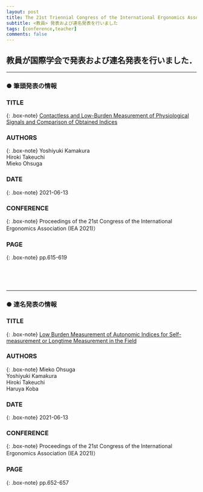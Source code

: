 ```yaml
---
layout: post
title: The 21st Triennial Congress of the International Ergonomics Association (IEA2021)
subtitle: <教員> 発表および連名発表を行いました
tags: [conference,teacher]
comments: false
---
```

## 教員が国際学会で発表および連名発表を行いました．

<hr>

### ● 筆頭発表の情報

### TITLE

{: .box-note}
[Contactless and Low-Burden Measurement of Physiological Signals and Comparison of Obtained Indices](https://link.springer.com/chapter/10.1007/978-3-030-74611-7_83)

### AUTHORS

{: .box-note}
Yoshiyuki Kamakura<br>
Hiroki Takeuchi<br>
Mieko Ohsuga

### DATE

{: .box-note}
2021-06-13


### CONFERENCE

{: .box-note}
Proceedings of the 21st Congress of the International Ergonomics Association (IEA 2021)）

### PAGE

{: .box-note}
pp.615-619

<br><br><br>
<hr>

### ● 連名発表の情報

### TITLE

{: .box-note}
[Low Burden Measurement of Autonomic Indices for Self-measurement or Longtime Measurement in the Field](https://link.springer.com/chapter/10.1007/978-3-030-74611-7_89)

### AUTHORS

{: .box-note}
Mieko Ohsuga<br>
Yoshiyuki Kamakura<br>
Hiroki Takeuchi<br>
Haruya Koba 

### DATE

{: .box-note}
2021-06-13


### CONFERENCE

{: .box-note}
Proceedings of the 21st Congress of the International Ergonomics Association (IEA 2021)）

### PAGE

{: .box-note}
pp.652-657
